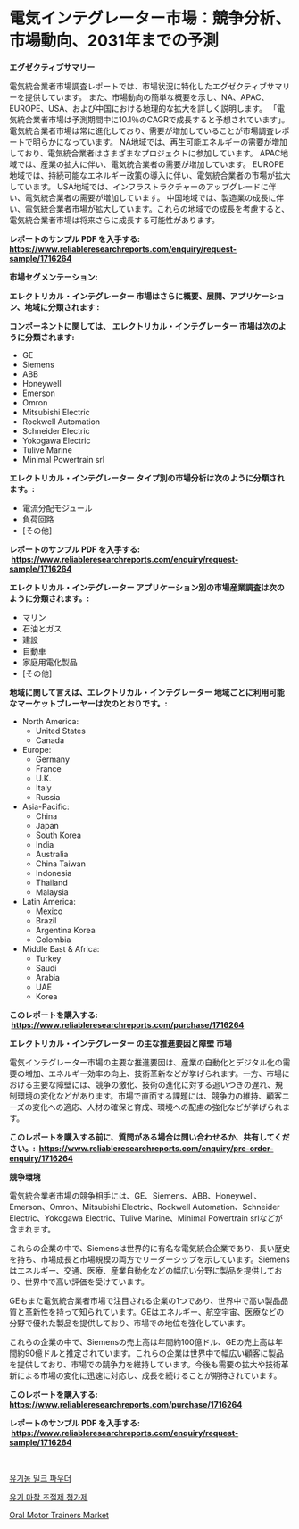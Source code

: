 <p><h1>電気インテグレーター市場：競争分析、市場動向、2031年までの予測</h1></p><p><strong>エグゼクティブサマリー</strong></p>
<p><p>電気統合業者市場調査レポートでは、市場状況に特化したエグゼクティブサマリーを提供しています。 また、市場動向の簡単な概要を示し、NA、APAC、EUROPE、USA、および中国における地理的な拡大を詳しく説明します。 「電気統合業者市場は予測期間中に10.1％のCAGRで成長すると予想されています」。 電気統合業者市場は常に進化しており、需要が増加していることが市場調査レポートで明らかになっています。 NA地域では、再生可能エネルギーの需要が増加しており、電気統合業者はさまざまなプロジェクトに参加しています。 APAC地域では、産業の拡大に伴い、電気統合業者の需要が増加しています。 EUROPE地域では、持続可能なエネルギー政策の導入に伴い、電気統合業者の市場が拡大しています。 USA地域では、インフラストラクチャーのアップグレードに伴い、電気統合業者の需要が増加しています。 中国地域では、製造業の成長に伴い、電気統合業者市場が拡大しています。これらの地域での成長を考慮すると、電気統合業者市場は将来さらに成長する可能性があります。</p></p>
<p><strong>レポートのサンプル PDF を入手する: <a href="https://www.reliableresearchreports.com/enquiry/request-sample/1716264">https://www.reliableresearchreports.com/enquiry/request-sample/1716264</a></strong></p>
<p><strong>市場セグメンテーション:</strong></p>
<p><strong> エレクトリカル・インテグレーター 市場はさらに概要、展開、アプリケーション、地域に分類されます :</strong></p>
<p><strong>コンポーネントに関しては、 エレクトリカル・インテグレーター 市場は次のように分類されます: &nbsp;</strong></p>
<p><ul><li>GE</li><li>Siemens</li><li>ABB</li><li>Honeywell</li><li>Emerson</li><li>Omron</li><li>Mitsubishi Electric</li><li>Rockwell Automation</li><li>Schneider Electric</li><li>Yokogawa Electric</li><li>Tulive Marine</li><li>Minimal Powertrain srl</li></ul></p>
<p><strong> エレクトリカル・インテグレーター タイプ別の市場分析は次のように分類されます。:</strong></p>
<p><ul><li>電流分配モジュール</li><li>負荷回路</li><li>[その他]</li></ul></p>
<p><strong>レポートのサンプル PDF を入手する: &nbsp;<a href="https://www.reliableresearchreports.com/enquiry/request-sample/1716264">https://www.reliableresearchreports.com/enquiry/request-sample/1716264</a></strong></p>
<p><strong> エレクトリカル・インテグレーター アプリケーション別の市場産業調査は次のように分類されます。:</strong></p>
<p><ul><li>マリン</li><li>石油とガス</li><li>建設</li><li>自動車</li><li>家庭用電化製品</li><li>[その他]</li></ul></p>
<p><strong>地域に関して言えば、エレクトリカル・インテグレーター 地域ごとに利用可能なマーケットプレーヤーは次のとおりです。:</strong></p>
<p><ul>
    <li>
        North America:
        <ul>
            <li>United States</li>
            <li>Canada</li>
        </ul>
    </li>
    <li>
        Europe:
        <ul>
            <li>Germany</li>
            <li>France</li>
            <li>U.K.</li>
            <li>Italy</li>
            <li>Russia</li>
        </ul>
    </li>
    <li>
        Asia-Pacific:
        <ul>
            <li>China</li>
            <li>Japan</li>
            <li>South Korea</li>
            <li>India</li>
            <li>Australia</li>
            <li>China Taiwan</li>
            <li>Indonesia</li>
            <li>Thailand</li>
            <li>Malaysia</li>
        </ul>
    </li>
    <li>
        Latin America:
        <ul>
            <li>Mexico</li>
            <li>Brazil</li>
            <li>Argentina Korea</li>
            <li>Colombia</li>
        </ul>
    </li>
    <li>
        Middle East & Africa:
        <ul>
            <li>Turkey</li>
            <li>Saudi</li>
            <li>Arabia</li>
            <li>UAE</li>
            <li>Korea</li>
        </ul>
    </li>
    </ul></p>
<p><strong>このレポートを購入する: &nbsp;<a href="https://www.reliableresearchreports.com/purchase/1716264">https://www.reliableresearchreports.com/purchase/1716264</a></strong></p>
<p><strong>エレクトリカル・インテグレーター の主な推進要因と障壁 市場</strong></p>
<p><p>電気インテグレーター市場の主要な推進要因は、産業の自動化とデジタル化の需要の増加、エネルギー効率の向上、技術革新などが挙げられます。一方、市場における主要な障壁には、競争の激化、技術の進化に対する追いつきの遅れ、規制環境の変化などがあります。市場で直面する課題には、競争力の維持、顧客ニーズの変化への適応、人材の確保と育成、環境への配慮の強化などが挙げられます。</p></p>
<p><strong>このレポートを購入する前に、質問がある場合は問い合わせるか、共有してください。:&nbsp; <a href="https://www.reliableresearchreports.com/enquiry/pre-order-enquiry/1716264">https://www.reliableresearchreports.com/enquiry/pre-order-enquiry/1716264</a></strong></p>
<p><strong>競争環境</strong></p>
<p><p>電気統合業者市場の競争相手には、GE、Siemens、ABB、Honeywell、Emerson、Omron、Mitsubishi Electric、Rockwell Automation、Schneider Electric、Yokogawa Electric、Tulive Marine、Minimal Powertrain srlなどが含まれます。 </p><p>これらの企業の中で、Siemensは世界的に有名な電気統合企業であり、長い歴史を持ち、市場成長と市場規模の両方でリーダーシップを示しています。Siemensはエネルギー、交通、医療、産業自動化などの幅広い分野に製品を提供しており、世界中で高い評価を受けています。</p><p>GEもまた電気統合業者市場で注目される企業の1つであり、世界中で高い製品品質と革新性を持って知られています。GEはエネルギー、航空宇宙、医療などの分野で優れた製品を提供しており、市場での地位を強化しています。</p><p>これらの企業の中で、Siemensの売上高は年間約100億ドル、GEの売上高は年間約90億ドルと推定されています。これらの企業は世界中で幅広い顧客に製品を提供しており、市場での競争力を維持しています。今後も需要の拡大や技術革新による市場の変化に迅速に対応し、成長を続けることが期待されています。</p></p>
<p><strong>このレポートを購入する: &nbsp; <a href="https://www.reliableresearchreports.com/purchase/1716264">https://www.reliableresearchreports.com/purchase/1716264</a></strong></p>
<p><strong>レポートのサンプル PDF を入手する: &nbsp;<a href="https://www.reliableresearchreports.com/enquiry/request-sample/1716264">https://www.reliableresearchreports.com/enquiry/request-sample/1716264</a></strong><strong></strong></p>
<p>&nbsp;</p>
<p><p><a href="https://github.com/Madalyell456456/Market-Research-Report-List-1/blob/main/95123346201.md">유기농 밀크 파우더</a></p><p><a href="https://github.com/vs019sa3m8x/Market-Research-Report-List-1/blob/main/17528896200.md">유기 마찰 조절제 첨가제</a></p><p><a href="https://github.com/Sinjinluong3e0awx2m195k76/Market-Research-Report-List-1/blob/main/oral-motor-trainers-market.md">Oral Motor Trainers Market</a></p></p>